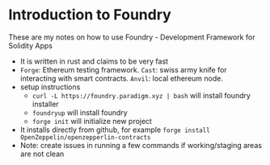 # Introduction to Foundry

These are my notes on how to use Foundry - Development Framework for Solidity Apps

- It is written in rust and claims to be very fast
- `Forge`: Ethereum testing framework. `Cast`: swiss army knife for interacting with smart contracts. `Anvil`: local ethereum node.
- setup instructions
  - `curl -L https://foundry.paradigm.xyz | bash` will install foundry installer
  - `foundryup` will install foundry
  - `forge init` will initialize new project
- It installs directly from github, for example `forge install OpenZeppelin/openzepperlin-contracts`
- Note: create issues in running a few commands if working/staging areas are not clean 
